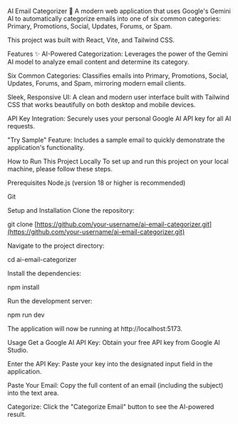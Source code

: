 AI Email Categorizer 📧
A modern web application that uses Google's Gemini AI to automatically categorize emails into one of six common categories: Primary, Promotions, Social, Updates, Forums, or Spam.

This project was built with React, Vite, and Tailwind CSS.

Features ✨
AI-Powered Categorization: Leverages the power of the Gemini AI model to analyze email content and determine its category.

Six Common Categories: Classifies emails into Primary, Promotions, Social, Updates, Forums, and Spam, mirroring modern email clients.

Sleek, Responsive UI: A clean and modern user interface built with Tailwind CSS that works beautifully on both desktop and mobile devices.

API Key Integration: Securely uses your personal Google AI API key for all AI requests.

"Try Sample" Feature: Includes a sample email to quickly demonstrate the application's functionality.

How to Run This Project Locally
To set up and run this project on your local machine, please follow these steps.

Prerequisites
Node.js (version 18 or higher is recommended)

Git

Setup and Installation
Clone the repository:

git clone [https://github.com/your-username/ai-email-categorizer.git](https://github.com/your-username/ai-email-categorizer.git)

Navigate to the project directory:

cd ai-email-categorizer

Install the dependencies:

npm install

Run the development server:

npm run dev

The application will now be running at http://localhost:5173.

Usage
Get a Google AI API Key: Obtain your free API key from Google AI Studio.

Enter the API Key: Paste your key into the designated input field in the application.

Paste Your Email: Copy the full content of an email (including the subject) into the text area.

Categorize: Click the "Categorize Email" button to see the AI-powered result.